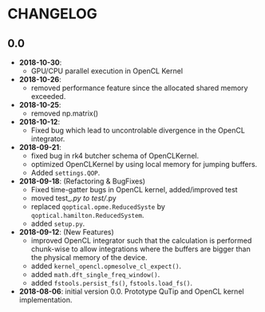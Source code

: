 # CHANGELOG

## 0.0
- **2018-10-30**:
    - GPU/CPU parallel execution in OpenCL Kernel
- **2018-10-26**:
    - removed performance feature since the allocated shared memory exceeded.
- **2018-10-25**:
    - removed np.matrix()
- **2018-10-12**:
    - Fixed bug which lead to uncontrolable divergence in the OpenCL integrator.
- **2018-09-21**:
    - fixed bug in rk4 butcher schema of OpenCLKernel.
    - optimized OpenCLKernel by using local memory for jumping buffers.
    - Added `settings.QOP`.
- **2018-09-18**: (Refactoring & BugFixes)
    - Fixed time-gatter bugs in OpenCL kernel, added/improved test
    - moved test_*.py to test/*.py
    - replaced `qoptical.opme.ReducedSyste` by `qoptical.hamilton.ReducedSystem`.
    - added `setup.py`.
- **2018-09-12**: (New Features)
    - improved OpenCL integrator such that the calculation is performed chunk-wise
      to allow integrations where the buffers are bigger than the physical memory
      of the device.
    - added `kernel_opencl.opmesolve_cl_expect()`.
    - added `math.dft_single_freq_window()`.
    - added `fstools.persist_fs()`, `fstools.load_fs()`.
- **2018-08-06**: initial version 0.0. Prototype QuTip and OpenCL kernel implementation.